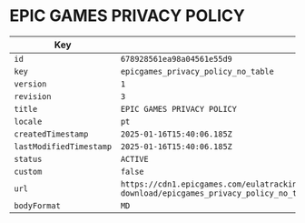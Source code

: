 # EPIC GAMES PRIVACY POLICY

| Key | Value |
| --- | ----- |
| `id` | `678928561ea98a04561e55d9` |
| `key` | `epicgames_privacy_policy_no_table` |
| `version` | `1` |
| `revision` | `3` |
| `title` | `EPIC GAMES PRIVACY POLICY` |
| `locale` | `pt` |
| `createdTimestamp` | `2025-01-16T15:40:06.185Z` |
| `lastModifiedTimestamp` | `2025-01-16T15:40:06.185Z` |
| `status` | `ACTIVE` |
| `custom` | `false` |
| `url` | `https://cdn1.epicgames.com/eulatracking-download/epicgames_privacy_policy_no_table/pt/v1/r3/a2d6b4ec07c7378fe386cfce67644308.pdf` |
| `bodyFormat` | `MD` |
